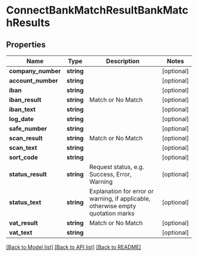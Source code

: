 # ConnectBankMatchResultBankMatchResults

## Properties
Name | Type | Description | Notes
------------ | ------------- | ------------- | -------------
**company_number** | **string** |  | [optional] 
**account_number** | **string** |  | [optional] 
**iban** | **string** |  | [optional] 
**iban_result** | **string** | Match or No Match | [optional] 
**iban_text** | **string** |  | [optional] 
**log_date** | **string** |  | [optional] 
**safe_number** | **string** |  | [optional] 
**scan_result** | **string** | Match or No Match | [optional] 
**scan_text** | **string** |  | [optional] 
**sort_code** | **string** |  | [optional] 
**status_result** | **string** | Request status, e.g. Success, Error, Warning | [optional] 
**status_text** | **string** | Explanation for error or warning, if applicable, otherwise empty quotation marks | [optional] 
**vat_result** | **string** | Match or No Match | [optional] 
**vat_text** | **string** |  | [optional] 

[[Back to Model list]](../../README.md#documentation-for-models) [[Back to API list]](../../README.md#documentation-for-api-endpoints) [[Back to README]](../../README.md)

